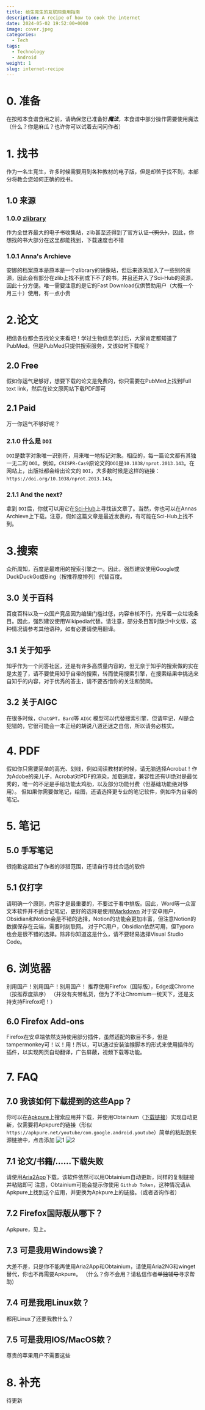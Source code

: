 ```yaml
---
title: 给生竞生的互联网食用指南
description: A recipe of how to cook the internet
date: 2024-05-02 19:52:00+0000
image: cover.jpeg
categories:
  - Tech
tags:
  - Technology
  - Android
weight: 1
slug: internet-recipe
---
```

# 0. 准备
在按照本食谱食用之前，请确保您已准备好***魔法***，本食谱中部分操作需要使用魔法
（什么？你是麻瓜？也许你可以试着去问问作者）
# 1. 找书
作为一名生竞生，许多时候需要用到各种教材的电子版，但是却苦于找不到，本部分将教会您如何正确的找书。
## 1.0 来源
### 1.0.0 [zlibrary](https://singlelogin.re)
作为全世界最大的电子书收集站，zlib甚至还得到了官方认证~~（狗头）~~，因此，你想找的书大部分在这里都能找到，下载速度也不错
### 1.0.1 Anna's Archieve
安娜的档案原本是原本是一个zlibrary的镜像站，但后来逐渐加入了一些别的资源，因此会有部分在zlib上找不到或下不了的书，并且还并入了Sci-Hub的资源，因此十分方便。唯一需要注意的是它的Fast Download仅供赞助用户（大概一个月三十）使用，有一点小贵
# 2.论文
相信各位都会去找论文来看吧！学过生物信息学过后，大家肯定都知道了PubMed。但是PubMed只提供搜索服务，又该如何下载呢？
## 2.0 Free
假如你运气足够好，想要下载的论文是免费的，你只需要在PubMed上找到Full text link，然后在论文原网站下载PDF即可
## 2.1 Paid
万一你运气不够好呢？
### 2.1.0 什么是 `DOI`
`DOI`是数字对象唯一识别符，用来唯一地标记对象。相应的，每一篇论文都有其独一无二的 `DOI`。例如，`CRISPR-Cas9`原论文的`DOI`是`10.1038/nprot.2013.143`。在网站上，出版社都会给出论文的 `DOI`，大多数时候是这样的链接：`https://doi.org/10.1038/nprot.2013.143`。
### 2.1.1 And the next?
拿到 `DOI`后，你就可以用它在[Sci-Hub](https://sci-hub.st)上寻找该文章了。当然，你也可以在Annas Archieve上下载。注意，假如这篇文章是最近发表的，有可能在Sci-Hub上找不到。
# 3.搜索
众所周知，百度是最难用的搜索引擎之一。因此，强烈建议使用Google或DuckDuckGo或Bing（按推荐度排列）代替百度。
## 3.0 关于百科
百度百科以及一众国产竞品因为编辑门槛过低，内容审核不行，充斥着一众垃圾条目。因此，强烈建议使用Wikipedia代替。请注意，部分条目暂时缺少中文版，这种情况请参考其他语种，如有必要请使用翻译。
## 3.1 关于知乎
知乎作为一个问答社区，还是有许多高质量内容的，但无奈于知乎的搜索做的实在是太差了，请不要使用知乎自带的搜索，转而使用搜索引擎，在搜索结果中挑选来自知乎的内容，对于优秀的答主，请不要吝惜你的关注和赞同。
## 3.2 关于AIGC
在很多时候，`ChatGPT`，`Bard`等 `AIGC` 模型可以代替搜索引擎，但请牢记，AI是会犯错的，它很可能会一本正经的胡说八道还迷之自信，所以请务必核实。
# 4. PDF
假如你只需要简单的高光、划线，例如阅读教材的时候，请无脑选择Acrobat！作为Adobe的亲儿子，Acrobat对PDF的渲染，加载速度，兼容性还有UI绝对是最优秀的，唯一的不足是手绘功能太鸡肋，以及部分功能付费（但基础功能绝对够用）。
但如果你需要做笔记，绘图，还请选择更专业的笔记软件，例如华为自带的笔记。
# 5. 笔记
## 5.0 手写笔记
很抱歉这超出了作者的涉猎范围，还请自行寻找合适的软件
## 5.1 仅打字
请明确一个原则，内容才是最重要的，不要过于看中排版。因此，Word等一众富文本软件并不适合记笔记，更好的选择是使用[Markdown](https://markdown.com.cn/intro.html#markdown-%E6%98%AF%E4%BB%80%E4%B9%88%EF%BC%9F)
对于安卓用户，Obsidian和Notion会是不错的选择，Notion的功能会更加丰富，但注意Notion的数据保存在云端，需要时刻联网。
对于PC用户，Obsidian依然可用，但Typora也会是很不错的选择。除非你知道这是什么，请不要轻易选择Visual Studio Code。
# 6. 浏览器
别用国产！别用国产！别用国产！
推荐使用Firefox（国际版），Edge或Chrome（按推荐度排序）
（并没有夹带私货，但为了不让Chromium一统天下，还是支持支持Firefox吧！）
## 6.0 Firefox Add-ons
Firefox在安卓端依然支持使用部分插件，虽然适配的数目不多，但是tampermonkey可！以！用！所以，可以通过安装油猴脚本的形式来使用插件的插件，以实现网页自动翻译，广告屏蔽，视频下载等功能。
# 7. FAQ
## 7.0 我该如何下载提到的这些App？
你可以在[Apkpure](https://apkpure.net)上搜索应用并下载，并使用Obtainium（[下载链接](https://github.com/ImranR98/Obtainium/releases/latest)）实现自动更新，仅需要将Apkpure的链接（形似 `https://apkpure.net/youtube/com.google.android.youtube`）简单的粘贴到来源链接中，点击添加
![1](obtainium1.jpg)
![2](obtainium2.jpg)
## 7.1 论文/书籍/......下载失败
请使用[Aria2App](https://github.com/devgianlu/Aria2App/release/latest)下载，该软件依然可以用Obtainium自动更新，同样的复制链接并粘贴即可
注意，Obtainium可能会提示你使用 `Github Token`，这种情况请从Apkpure上找到这个应用，并更换为Apkpure上的链接。（或者咨询作者）
## 7.2 Firefox国际版从哪下？
Apkpure，见上。
## 7.3 可是我用Windows诶？
大差不差，只是你不能再使用Aria2App和Obtainium，请使用Aria2NG和winget替代，你也不再需要Apkpure。
（什么？你不会用？请私信作者~~单独辅导~~寻求帮助）
## 7.4 可是我用Linux欸？
都用Linux了还要我教什么？
## 7.5 可是我用IOS/MacOS欸？
尊贵的苹果用户不需要这些
# 8. 补充
待更新